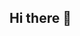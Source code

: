 ## Hi there 👋

<!--
 عني
🔭 مهندسة أمن سيبراني متخصص في اختبار الاختراق وتحليل الثغرات.
🌱 أتعلم الآن تقنيات Web Security 
⚡ معلومة عني: أؤمن أن "الأمن ليس ميزة إضافية، بل جزء أساسي من أي نظام".
🛠️ المهارات والتقنيات
💻 لغات البرمجة: Python, Java, C++.
🌐 اختبار الاختراق: OWASP, Burp Suite, Metasploit, Nmap, Wireshark, ZAP.
🔒 الأمن السيبراني: Web Security, Mobile Security, Network Security, Vulnerability Management.
☁️ التقنيات السحابية: AWS, Azure (أساسيات الأمن السحابي).
⚙️ أدوات التطوير: Git, Linux, VS Code.

-->
